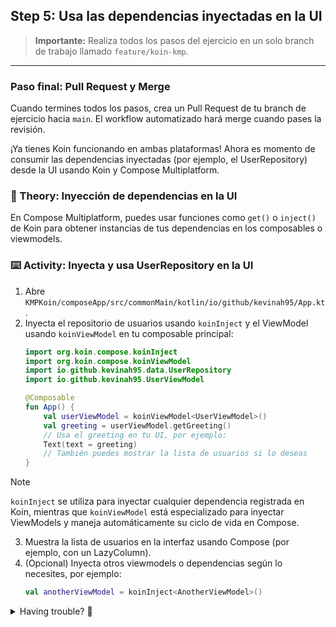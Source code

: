 
## Step 5: Usa las dependencias inyectadas en la UI

> **Importante:** Realiza todos los pasos del ejercicio en un solo branch de trabajo llamado `feature/koin-kmp`.

---

### Paso final: Pull Request y Merge

Cuando termines todos los pasos, crea un Pull Request de tu branch de ejercicio hacia `main`. El workflow automatizado hará merge cuando pases la revisión.

¡Ya tienes Koin funcionando en ambas plataformas! Ahora es momento de consumir las dependencias inyectadas (por ejemplo, el UserRepository) desde la UI usando Koin y Compose Multiplatform.

### 📖 Theory: Inyección de dependencias en la UI

<!--
> [!TIP]
> Koin permite inyectar dependencias directamente en tus composables o viewmodels, facilitando la reutilización y el testeo de componentes.
-->

En Compose Multiplatform, puedes usar funciones como `get()` o `inject()` de Koin para obtener instancias de tus dependencias en los composables o viewmodels.

### ⌨️ Activity: Inyecta y usa UserRepository en la UI

1. Abre `KMPKoin/composeApp/src/commonMain/kotlin/io/github/kevinah95/App.kt`.
2. Inyecta el repositorio de usuarios usando `koinInject` y el ViewModel usando `koinViewModel` en tu composable principal:
   ```kotlin
   import org.koin.compose.koinInject
   import org.koin.compose.koinViewModel
   import io.github.kevinah95.data.UserRepository
   import io.github.kevinah95.UserViewModel

   @Composable
   fun App() {
       val userViewModel = koinViewModel<UserViewModel>()
       val greeting = userViewModel.getGreeting()
       // Usa el greeting en tu UI, por ejemplo:
       Text(text = greeting)
       // También puedes mostrar la lista de usuarios si lo deseas
   }
   ```

> [!NOTE]
> `koinInject` se utiliza para inyectar cualquier dependencia registrada en Koin, mientras que `koinViewModel` está especializado para inyectar ViewModels y maneja automáticamente su ciclo de vida en Compose.

3. Muestra la lista de usuarios en la interfaz usando Compose (por ejemplo, con un LazyColumn).
4. (Opcional) Inyecta otros viewmodels o dependencias según lo necesites, por ejemplo:
   ```kotlin
   val anotherViewModel = koinInject<AnotherViewModel>()
   ```

<details>
<summary>Having trouble? 🤷</summary><br/>

- Si tienes errores de inyección, revisa que Koin esté inicializado antes de acceder a las dependencias.
- Consulta la [documentación de Koin para Compose](https://insert-koin.io/docs/compose/compose/) para más ejemplos de integración.

</details>

